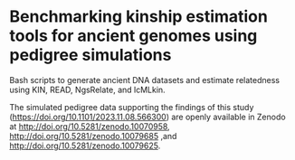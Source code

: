 # Benchmarking kinship estimation tools for ancient genomes using pedigree simulations
Bash scripts to generate ancient DNA datasets and estimate relatedness using KIN, READ, NgsRelate, and lcMLkin.

The simulated pedigree data supporting the findings of this study (https://doi.org/10.1101/2023.11.08.566300) are openly available in Zenodo at http://doi.org/10.5281/zenodo.10070958, http://doi.org/10.5281/zenodo.10079685 ,and http://doi.org/10.5281/zenodo.10079625.
